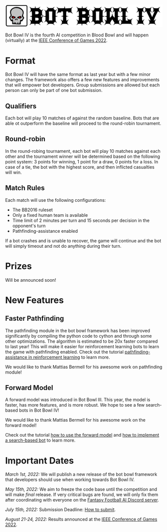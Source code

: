 ![Bot Bowl IV](img/botbowl-iv.png?raw=true "Bot Bowl IV")

Bot Bowl IV is the fourth AI competition in Blood Bowl and will happen (virtually) at the [IEEE Conference of Games 2022](https://ieee-cog.org/2022/). 

# Format
Bot Bowl IV will have the same format as last year but with a few minor changes. 
The framework also offers a few new features and improvements that will empower bot developers. 
Group submissions are allowed but each person can only be part of one bot submission.

## Qualifiers
Each bot will play 10 matches of against the random baseline. 
Bots that are able ot outperform the baseline will proceed to the round-robin tournament.

## Round-robin
In the round-robing tournament, each bot will play 10 matches against each other and the tournament winner will be determined based on the following point system: 3 points for winning, 1 point for a draw, 0 points for a loss. 
In case of a tie, the bot with the highest score, and then inflicted casualties will win.

## Match Rules
Each match will use the following configurations:

- The BB2016 ruleset
- Only a fixed human team is available
- Time limit of 2 minutes per turn and 15 seconds per decision in the opponent's turn
- Pathfinding-assistance enabled

If a bot crashes and is unable to recover, the game will continue and the bot will simply timeout and not do anything during their turn.

# Prizes
Will be announced soon!

# New Features

## Faster Pathfinding
The pathfinding module in the bot bowl framework has been improved significantly by compiling the python code to cython and through some other optimizations.
The algorithm is estimated to be 20x faster compared to last year!
This will make it easier for reinforcement learning bots to learn the game with pathfinding enabled.
Check out the tutorial [pathfinding-assistance in reinforcement learning](a2c-pathfinding.md) to learn more.

We would like to thank Mattias Bermell for his awesome work on pathfinding module!

## Forward Model
A forward model was introduced in Bot Bowl III. This year, the model is faster, has more features, and is more robust.
We hope to see a few search-based bots in Bot Bowl IV!

We would like to thank Mattias Bermell for his awesome work on the forward model!

Check out the tutorial [how to use the forward model](forward-model.md) and [how to implement a search-based bot](search-based.md) to learn more.

# Important Dates

*March 1st, 2022:* We will publish a new release of the bot bowl framework that developers should use when working towards Bot Bowl IV.

*May 15th, 2022:* We aim to freeze the code base until the competition and will make _final_ release. If very critical bugs are found, we will only fix them after coordinating with everyone on the [Fantasy Football AI Discord server](https://discord.gg/MTXMuae).

*July 15th, 2022:* Submission Deadline: [How to submit](submit.md).

*August 21-24, 2022:* Results announced at the [IEEE Conference of Games 2022](https://ieee-cog.org/2022/).
